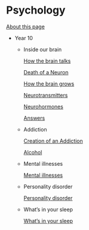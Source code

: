 # Psychology

[About this page](About%20this%20page.md)

- Year 10
    - Inside our brain
        
        [How the brain talks](Psychology%207518462e91c34c52a94dd6c0c8f4a83e/How%20the%20brain%20talks%20c77e64736941466d92eacadc082ffd41.md)
        
        [Death of a Neuron](Psychology%207518462e91c34c52a94dd6c0c8f4a83e/Death%20of%20a%20Neuron%2018ab60b4ca93416d8480b85869f70afb.md)
        
        [How the brain grows](Psychology%207518462e91c34c52a94dd6c0c8f4a83e/How%20the%20brain%20grows%2000156b6421754257b42de94ef4699262.md)
        
        [Neurotransmitters](Psychology%207518462e91c34c52a94dd6c0c8f4a83e/Neurotransmitters%2058746a362cae4c8c9becf32328d975ea.md)
        
        [Neurohormones](Psychology%207518462e91c34c52a94dd6c0c8f4a83e/Neurohormones%20946e9f61ed834d2fbe394e7a4bf93945.md)
        
        [Answers](Answers.md)
        
    - Addiction
        
        [Creation of an Addiction](Creation%20of%20an%20Addiction.md)
        
        [Alcohol](Alcohol.md)
        
    - Mental illnesses
        
        [Mental illnesses](Psychology%207518462e91c34c52a94dd6c0c8f4a83e/Mental%20illnesses%20da2cf7f0e7c5435e8868149a26f20608.md)
        
    - Personality disorder
        
        [Personality disorder](Psychology%207518462e91c34c52a94dd6c0c8f4a83e/Personality%20disorder%200e363621769f471caa66e54a2dd2504d.md)
        
    - What’s in your sleep
        
        [What’s in your sleep](Psychology%207518462e91c34c52a94dd6c0c8f4a83e/What%E2%80%99s%20in%20your%20sleep%20e0cf1a9b206d4023bbea5944f15e27a0.md)